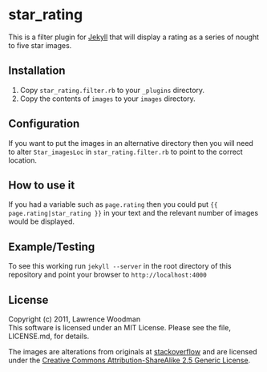 star_rating
===========

This is a filter plugin for [Jekyll](http://jekyllrb.com/) that will display a rating as a series of nought to five star images.

Installation
------------
1. Copy `star_rating.filter.rb` to your `_plugins` directory.
2. Copy the contents of `images` to your `images` directory.

Configuration
-------------
If you want to put the images in an alternative directory then you will need to alter `Star_imagesLoc` in `star_rating.filter.rb` to point to the correct location.

How to use it
-------------
If you had a variable such as `page.rating` then you could put `{{ page.rating|star_rating }}` in your text
and the relevant number of images would be displayed.

Example/Testing
---------------
To see this working run `jekyll --server` in the root directory of this repository and point your browser to
`http://localhost:4000`

License
-------
Copyright (c) 2011, Lawrence Woodman  
This software is licensed under an MIT License.  Please see the file, LICENSE.md, for details.

The images are alterations from originals at [stackoverflow](http://stackoverflow.com/questions/1987524/turn-a-number-into-star-rating-display-using-jquery-and-css) and are licensed under 
the [Creative Commons Attribution-ShareAlike 2.5 Generic License](http://creativecommons.org/licenses/by-sa/2.5/).
